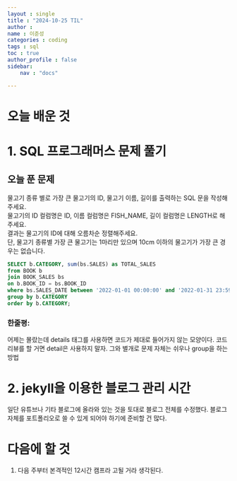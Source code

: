 ```yaml
---
layout : single
title : "2024-10-25 TIL"
author : 
name : 이준성
categories : coding
tags : sql
toc : true
author_profile : false
sidebar:
    nav : "docs"

---
```



# 오늘 배운 것 

# 1. SQL 프로그래머스 문제 풀기 




## 오늘 푼 문제

<span style="font-size: 14px; background-color:black,color:white">물고기 종류 별로 가장 큰 물고기의 ID, 물고기 이름, 길이를 출력하는 SQL 문을 작성해주세요.
<br>
물고기의 ID 컬럼명은 ID, 이름 컬럼명은 FISH_NAME, 길이 컬럼명은 LENGTH로 해주세요.<br>
결과는 물고기의 ID에 대해 오름차순 정렬해주세요.<br>
단, 물고기 종류별 가장 큰 물고기는 1마리만 있으며 10cm 이하의 물고기가 가장 큰 경우는 없습니다.<br>
</span>


```sql
SELECT b.CATEGORY, sum(bs.SALES) as TOTAL_SALES
from BOOK b
join BOOK_SALES bs
on b.BOOK_ID = bs.BOOK_ID
where bs.SALES_DATE between '2022-01-01 00:00:00' and '2022-01-31 23:59:59'
group by b.CATEGORY
order by b.CATEGORY;
```


### 한줄평:
어제는 몰랐는데 details 태그를 사용하면 코드가 제대로 들어가지 않는 모양이다. 코드 리뷰를 할 거면 detail은 사용하지 말자. 
그와 별개로 문제 자체는 쉬우나 group을 하는 방법







# 2. jekyll을 이용한 블로그 관리 시간
일단 유튜브나 기타 블로그에 올라와 있는 것을 토대로 블로그 전체를 수정했다.
블로그 자체를 포트폴리오로 쓸 수 있게 되어야 하기에 준비할 건 많다.



# 다음에 할 것
1. 다음 주부터 본격적인 12시간 캠프라 고될 거라 생각된다.